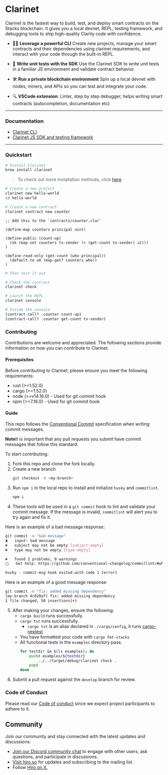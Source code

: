 # Clarinet

Clarinet is the fastest way to build, test, and deploy smart contracts on the Stacks blockchain. It gives you a local devnet, REPL, testing framework, and debugging tools to ship high-quality Clarity code with confidence.

- 🧑‍💻 **Leverage a powerful CLI**
  Create new projects, manage your smart contracts and their dependencies using clarinet requirements, and interact with your code through the built-in REPL.

- 🧪 **Write unit tests with the SDK**
  Use the Clarinet SDK to write unit tests in a familiar JS environment and validate contract behavior.

- 🛠️ **Run a private blockchain environment**
  Spin up a local devnet with nodes, miners, and APIs so you can test and integrate your code.

- 🔍 **VSCode extension**:
  Linter, step by step debugger, helps writing smart contracts (autocompletion, documentation etc)

---

### Documentation

- [Clarinet CLI](https://docs.hiro.so/stacks/clarinet)
- [Clarinet JS SDK and testing framework](https://docs.hiro.so/stacks/clarinet-js-sdk)

---

### Quickstart

```bash
# Install Clarinet
brew install clarinet
```

> To check out more installation methods, click [here](https://docs.hiro.so/stacks/clarinet#installation)

```bash
# Create a new project
clarinet new hello-world
cd hello-world
```

```bash
# Create a new contract
clarinet contract new counter
```

```clarity
;; Add this to the `contracts/counter.clar`

(define-map counters principal uint)

(define-public (count-up)
  (ok (map-set counters tx-sender (+ (get-count tx-sender) u1)))
)

(define-read-only (get-count (who principal))
  (default-to u0 (map-get? counters who))
)
```

```bash
# Then test it out

# Check the contract
clarinet check

# Launch the REPL
clarinet console
```

```bash
# Inside the console
(contract-call? .counter count-up)
(contract-call? .counter get-count tx-sender)
```

### Contributing

Contributions are welcome and appreciated. The following sections provide information on how you can contribute to Clarinet.

#### Prerequisites

Before contributing to Clarinet, please ensure you meet the following requirements:

- rust (>=1.52.0)
- cargo (>=1.52.0)
- node (>=v14.16.0) - Used for git commit hook
- npm (>=7.18.0) - Used for git commit hook

#### Guide

This repo follows the [Conventional Commit](https://www.conventionalcommits.org/en/v1.0.0/#summary) specification when writing commit messages.

**Note**It is important that any pull requests you submit have commit messages that follow this standard.

To start contributing:

1. Fork this repo and clone the fork locally.
2. Create a new branch
   ```bash
   git checkout -b <my-branch>
   ```
3. Run `npm i` in the local repo to install and initialize `husky` and `commitlint`.
   ```bash
   npm i
   ```
4. These tools will be used in a `git commit` hook to lint and validate your commit message. If the message is invalid, `commitlint` will alert you to try again and fix it.

Here is an example of a bad message response:

```bash
git commit -m "bad message"
⧗   input: bad message
✖   subject may not be empty [subject-empty]
✖   type may not be empty [type-empty]

✖   found 2 problems, 0 warnings
ⓘ   Get help: https://github.com/conventional-changelog/commitlint/#what-is-commitlint

husky - commit-msg hook exited with code 1 (error)
```

Here is an example of a good message response:

```bash
git commit -m "fix: added missing dependency"
[my-branch 4c028af] fix: added missing dependency
1 file changed, 50 insertions(+)
```

5. After making your changes, ensure the following:
   -  `cargo build` runs successfully.
   -  `cargo tst` runs successfully.
      -  `cargo tst` is an alias declared in `./cargo/config`, it runs [cargo-nextest](https://crates.io/crates/cargo-nextest)
   -  You have formatted your code with `cargo fmt-stacks`
   -  All functional tests in the `examples` directory pass.
      ```bash
      for testdir in $(ls examples); do
          pushd examples/${testdir}
              ../../target/debug/clarinet check .
          popd
      done
      ```
6. Submit a pull request against the `develop` branch for review.

### Code of Conduct
Please read our [Code of conduct](../../../.github/blob/main/CODE_OF_CONDUCT.md) since we expect project participants to adhere to it. 

## Community

Join our community and stay connected with the latest updates and discussions:

- [Join our Discord community chat](https://discord.com/invite/pPwMzMx9k8) to engage with other users, ask questions, and participate in discussions.
- [Visit hiro.so](https://www.hiro.so/) for updates and subscribing to the mailing list.
- Follow [Hiro on X.](https://x.com/hirosystems)
